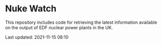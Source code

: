 # Nuke Watch

This repository includes code for retrieving the latest information available on the output of EDF nuclear power plants in the UK.

Last updated: 2021-11-15 08:10